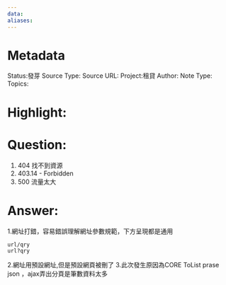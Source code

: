 ```yaml
---
data:
aliases:
---
```

# Metadata
Status:發芽
Source Type:
Source URL:
Project:租貸
Author:
Note Type:
Topics:


# Highlight:

# Question:
1. 404 找不到資源
2. 403.14 - Forbidden
3. 500 流量太大
# Answer:
1.網址打錯，容易錯誤理解網址參數規範，下方呈現都是通用
```
url/qry
url?qry
```
2.網址用預設網址,但是預設網頁被刪了
3.此次發生原因為CORE ToList prase json ，ajax弄出分頁是筆數資料太多
